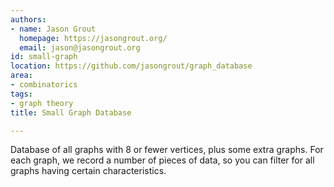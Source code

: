 ```yaml
---
authors:
- name: Jason Grout
  homepage: https://jasongrout.org/
  email: jason@jasongrout.org
id: small-graph
location: https://github.com/jasongrout/graph_database
area:
- combinatorics
tags:
- graph theory
title: Small Graph Database

---
```


Database of all graphs with 8 or fewer vertices, plus some extra graphs.  For each graph, we record a number of pieces of data, so you can filter for all graphs having certain characteristics.